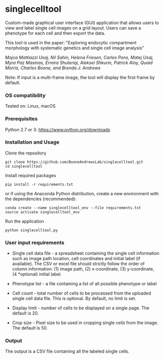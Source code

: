 # singlecelltool
Custom-made graphical user interface (GUI) application that allows users to view and 
label single cell images on a grid layout. Users can save a phenotype for each cell 
and then export the data.

This tool is used in the paper: "Exploring endocytic compartment morphology with 
systematic genetics and single cell image analysis"

_Mojca Mattiazzi Usaj, Nil Sahin, Helena Friesen, Carles Pons, Matej Usaj,
 Myra Paz Masinas, Ermira Shuteriqi, Aleksei Shkurin, Patrick Aloy, Quaid Morris, 
 Charles Boone, and Brenda J. Andrews_
 
Note: If input is a multi-frame image, the tool will display the first frame by default.

### OS compatibility
Tested on: Linux, macOS


### Prerequisites
Python 2.7 or 3: https://www.python.org/downloads

### Installation and Usage
Clone the repository
```
git clone https://github.com/BooneAndrewsLab/singlecelltool.git
cd singlecelltool
```

Install required packages
```
pip install -r requirements.txt
```

or if using the Anaconda Python distribution, create a new environment with the dependencies (recommended):
```
conda create --name singlecelltool_env --file requirements.txt
source activate singlecelltool_env
```

Run the application
```
python singlecelltool.py
```

### User input requirements 
* Single cell data file - a spreadsheet containing the single cell information such as 
image path location, cell coordinates and initial label (if available). The CSV or 
excel file should strictly follow the order of column information: (1) image path, 
(2) x-coordinate, (3) y-coordinate, (4 *optional) initial label. 

* Phenotype list -  a file containing a list of all possible phenotype or label

* Cell count - total number of cells to be processed from the uploaded single cell 
data file. This is optional. By default, no limit is set.

* Display limit - number of cells to be displayed on a single page. The default is 20.

* Crop size - Pixel size to be used in cropping single cells from the image.
The default is 50.

### Output
The output is a CSV file containing all the labeled single cells.